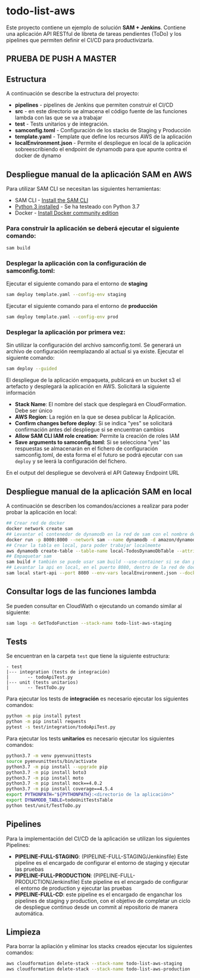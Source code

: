 # todo-list-aws

Este proyecto contiene un ejemplo de solución **SAM + Jenkins**. Contiene una aplicación API RESTful de libreta de tareas pendientes (ToDo) y los pipelines que permiten definir el CI/CD para productivizarla.

## PRUEBA DE PUSH A MASTER
## Estructura

A continuación se describe la estructura del proyecto:
- **pipelines** - pipelines de Jenkins que permiten construir el CI/CD
- **src** - en este directorio se almacena el código fuente de las funciones lambda con las que se va a trabajar
- **test** - Tests unitarios y de integración. 
- **samconfig.toml** - Configuración de los stacks de Staging y Producción
- **template.yaml** - Template que define los recursos AWS de la aplicación
- **localEnvironment.json** - Permite el despliegue en local de la aplicación sobreescribiendo el endpoint de dynamodb para que apunte contra el docker de dynamo

## Despliegue manual de la aplicación SAM en AWS

Para utilizar SAM CLI se necesitan las siguientes herramientas:

* SAM CLI - [Install the SAM CLI](https://docs.aws.amazon.com/serverless-application-model/latest/developerguide/serverless-sam-cli-install.html)
* [Python 3 installed](https://www.python.org/downloads/) - Se ha testeado con Python 3.7
* Docker - [Install Docker community edition](https://hub.docker.com/search/?type=edition&offering=community)

### Para **construir** la aplicación se deberá ejecutar el siguiente comando:
```bash
sam build
```

### Desplegar la aplicación con la configuración de **samconfig.toml**:
Ejecutar el siguiente comando para el entorno de **staging**
```bash
sam deploy template.yaml --config-env staging
```
Ejecutar el siguiente comando para el entorno de **producción**
```bash
sam deploy template.yaml --config-env prod
```

### Desplegar la aplicación por primera vez:

Sin utilizar la configuración del archivo samconfig.toml. Se generará un archivo de configuración reemplazando al actual si ya existe.
Ejecutar el siguiente comando:
```bash
sam deploy --guided
```

El despliegue de la aplicación empaqueta, publicará en un bucket s3 el artefacto y desplegará la aplicación en AWS. Solicitará la siguiente información

* **Stack Name**: El nombre del stack que desplegará en CloudFormation. Debe ser único
* **AWS Region**: La región en la que se desea publicar la Aplicación.
* **Confirm changes before deploy**: Si se indica "yes" se solicitará confirmación antes del despliegue si se encuentran cambios 
* **Allow SAM CLI IAM role creation**: Permite la creación de roles IAM
* **Save arguments to samconfig.toml**: Si se selecciona "yes" las respuestas se almacenarán en el fichero de configuración samconfig.toml, de esta forma el el futuro se podrá ejecutar con `sam deploy` y se leerá la configuración del fichero.

En el output del despliegue se devolverá el API Gateway Endpoint URL

## Despliegue manual de la aplicación SAM en local

A continuación se describen los comandos/acciones a realizar para poder probar la aplicación en local:
```bash
## Crear red de docker
docker network create sam
## Levantar el contenedor de dynamodb en la red de sam con el nombre de dynamodb
docker run -p 8000:8000 --network sam --name dynamodb -d amazon/dynamodb-local
## Crear la tabla en local, para poder trabajar localmemte
aws dynamodb create-table --table-name local-TodosDynamoDbTable --attribute-definitions AttributeName=id,AttributeType=S --key-schema AttributeName=id,KeyType=HASH --provisioned-throughput ReadCapacityUnits=1,WriteCapacityUnits=1 --endpoint-url http://localhost:8000
## Empaquetar sam
sam build # también se puede usar sam build --use-container si se dan problemas con las librerías de python
## Levantar la api en local, en el puerto 8080, dentro de la red de docker sam
sam local start-api --port 8080 --env-vars localEnvironment.json --docker-network sam
```

## Consultar logs de las funciones lambda

Se pueden consultar en CloudWath o ejecutando un comando similar al siguiente:
```bash
sam logs -n GetTodoFunction --stack-name todo-list-aws-staging
```

## Tests

Se encuentran en la carpeta `test` que tiene la siguiente estructura:
```
- test
|--- integration (tests de integración)
|       -- todoApiTest.py
|--- unit (tests unitarios)
|       -- TestToDo.py
```
Para ejecutar los tests de **integración** es necesario ejecutar los siguientes comandos:
```bash
python -m pip install pytest
python -m pip install requests
pytest -s test/integration/todoApiTest.py
```

Para ejecutar los tests **unitarios** es necesario ejecutar los siguientes comandos:
```bash
python3.7 -m venv pyenvunittests
source pyenvunittests/bin/activate
python3.7 -m pip install --upgrade pip
python3.7 -m pip install boto3
python3.7 -m pip install moto
python3.7 -m pip install mock==4.0.2
python3.7 -m pip install coverage==4.5.4
export PYTHONPATH="${PYTHONPATH}:<directorio de la aplicación>"
export DYNAMODB_TABLE=todoUnitTestsTable
python test/unit/TestToDo.py
```
## Pipelines

Para la implementación del CI/CD de la aplicación se utilizan los siguientes Pipelines:
*	**PIPELINE-FULL-STAGING**: (PIPELINE-FULL-STAGING/Jenkinsfile) Este pipeline es el encargado de configurar el entorno de staging y ejecutar las pruebas
*	**PIPELINE-FULL-PRODUCTION**: (PIPELINE-FULL-PRODUCTION/Jenkinsfile) Este pipeline es el encargado de configurar el entorno de production y ejecutar las pruebas
*	**PIPELINE-FULL-CD**: este pipeline es el encargado de enganchar los pipelines de staging y production,  con el objetivo de completar un ciclo de despliegue continuo desde un commit al repositorio de manera automática.


## Limpieza

Para borrar la apliación y eliminar los stacks creados ejecutar los siguientes comandos:

```bash
aws cloudformation delete-stack --stack-name todo-list-aws-staging
aws cloudformation delete-stack --stack-name todo-list-aws-production
```

